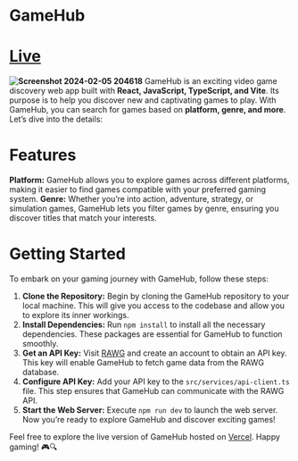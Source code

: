 # GameHub 
# [Live](https://game-hub-seven-bice.vercel.app/)
**![Screenshot 2024-02-05 204618](https://github.com/Tipu30/GameHub/assets/92074859/c65542d6-5474-41eb-8c8b-64cf91db58e5)**
GameHub is an exciting video game discovery web app built with **React, JavaScript, TypeScript, and Vite**. Its purpose is to help you discover new and captivating games to play. With GameHub, you can search for games based on **platform, genre, and more**. Let’s dive into the details:

# Features
**Platform:** GameHub allows you to explore games across different platforms, making it easier to find games compatible with your preferred gaming system.
**Genre:** Whether you’re into action, adventure, strategy, or simulation games, GameHub lets you filter games by genre, ensuring you discover titles that match your interests.

# Getting Started
To embark on your gaming journey with GameHub, follow these steps:

1. **Clone the Repository:** Begin by cloning the GameHub repository to your local machine. This will give you access to the codebase and allow you to explore its inner workings.
2. **Install Dependencies:** Run `npm install` to install all the necessary dependencies. These packages are essential for GameHub to function smoothly.
3. **Get an API Key:** Visit [RAWG](https://rawg.io/apidocs) and create an account to obtain an API key. This key will enable GameHub to fetch game data from the RAWG database.
4. **Configure API Key:** Add your API key to the `src/services/api-client.ts` file. This step ensures that GameHub can communicate with the RAWG API.
5. **Start the Web Server:** Execute `npm run dev` to launch the web server. Now you’re ready to explore GameHub and discover exciting games!

Feel free to explore the live version of GameHub hosted on [Vercel](https://game-hub-seven-bice.vercel.app/). Happy gaming! 🎮🔍
